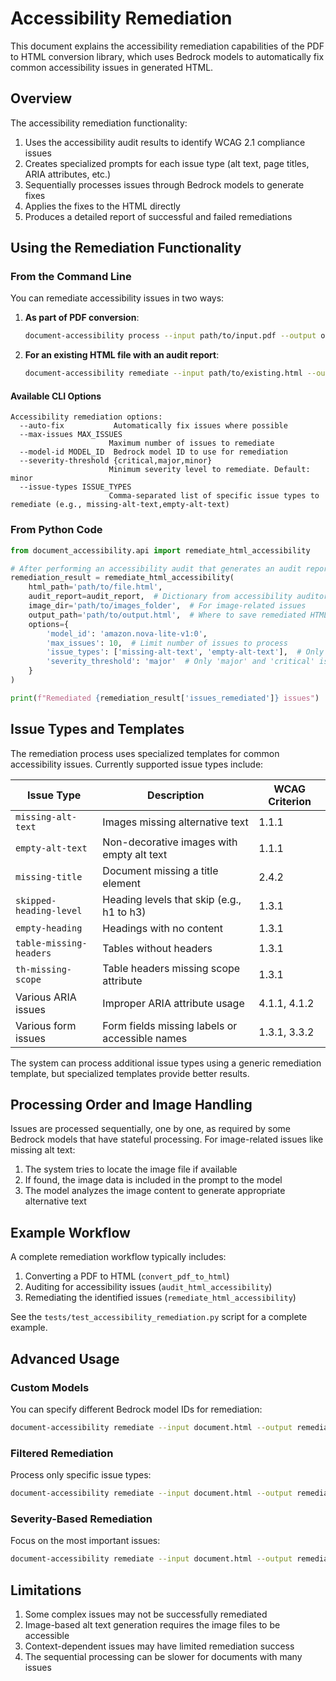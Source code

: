 <!--
 Copyright 2025 Amazon.com, Inc. or its affiliates.
 SPDX-License-Identifier: Apache-2.0
-->

# Accessibility Remediation

This document explains the accessibility remediation capabilities of the PDF to HTML conversion library, which uses Bedrock models to automatically fix common accessibility issues in generated HTML.

## Overview

The accessibility remediation functionality:

1. Uses the accessibility audit results to identify WCAG 2.1 compliance issues
2. Creates specialized prompts for each issue type (alt text, page titles, ARIA attributes, etc.)
3. Sequentially processes issues through Bedrock models to generate fixes
4. Applies the fixes to the HTML directly
5. Produces a detailed report of successful and failed remediations

## Using the Remediation Functionality

### From the Command Line

You can remediate accessibility issues in two ways:

1. **As part of PDF conversion**:
   ```bash
   document-accessibility process --input path/to/input.pdf --output output/ --perform-remediation
   ```

2. **For an existing HTML file with an audit report**:
   ```bash
   document-accessibility remediate --input path/to/existing.html --output remediated.html
   ```

#### Available CLI Options

```
Accessibility remediation options:
  --auto-fix           Automatically fix issues where possible
  --max-issues MAX_ISSUES
                      Maximum number of issues to remediate
  --model-id MODEL_ID  Bedrock model ID to use for remediation
  --severity-threshold {critical,major,minor}
                      Minimum severity level to remediate. Default: minor
  --issue-types ISSUE_TYPES
                      Comma-separated list of specific issue types to remediate (e.g., missing-alt-text,empty-alt-text)
```

### From Python Code

```python
from document_accessibility.api import remediate_html_accessibility

# After performing an accessibility audit that generates an audit report:
remediation_result = remediate_html_accessibility(
    html_path='path/to/file.html',
    audit_report=audit_report,  # Dictionary from accessibility auditor
    image_dir='path/to/images_folder',  # For image-related issues
    output_path='path/to/output.html',  # Where to save remediated HTML
    options={
        'model_id': 'amazon.nova-lite-v1:0',
        'max_issues': 10,  # Limit number of issues to process
        'issue_types': ['missing-alt-text', 'empty-alt-text'],  # Only process specific issues
        'severity_threshold': 'major'  # Only 'major' and 'critical' issues
    }
)

print(f"Remediated {remediation_result['issues_remediated']} issues")
```

## Issue Types and Templates

The remediation process uses specialized templates for common accessibility issues. Currently supported issue types include:

| Issue Type | Description | WCAG Criterion |
|------------|-------------|----------------|
| `missing-alt-text` | Images missing alternative text | 1.1.1 |
| `empty-alt-text` | Non-decorative images with empty alt text | 1.1.1 |
| `missing-title` | Document missing a title element | 2.4.2 |
| `skipped-heading-level` | Heading levels that skip (e.g., h1 to h3) | 1.3.1 |
| `empty-heading` | Headings with no content | 1.3.1 |
| `table-missing-headers` | Tables without headers | 1.3.1 |
| `th-missing-scope` | Table headers missing scope attribute | 1.3.1 |
| Various ARIA issues | Improper ARIA attribute usage | 4.1.1, 4.1.2 |
| Various form issues | Form fields missing labels or accessible names | 1.3.1, 3.3.2 |

The system can process additional issue types using a generic remediation template, but specialized templates provide better results.

## Processing Order and Image Handling

Issues are processed sequentially, one by one, as required by some Bedrock models that have stateful processing. For image-related issues like missing alt text:

1. The system tries to locate the image file if available
2. If found, the image data is included in the prompt to the model
3. The model analyzes the image content to generate appropriate alternative text

## Example Workflow

A complete remediation workflow typically includes:

1. Converting a PDF to HTML (`convert_pdf_to_html`)
2. Auditing for accessibility issues (`audit_html_accessibility`)
3. Remediating the identified issues (`remediate_html_accessibility`)

See the `tests/test_accessibility_remediation.py` script for a complete example.

## Advanced Usage

### Custom Models

You can specify different Bedrock model IDs for remediation:

```bash
document-accessibility remediate --input document.html --output remediated.html --model-id amazon.nova-lite-v1:0
```

### Filtered Remediation

Process only specific issue types:

```bash
document-accessibility remediate --input document.html --output remediated.html --issue-types missing-alt-text,empty-alt-text
```

### Severity-Based Remediation

Focus on the most important issues:

```bash
document-accessibility remediate --input document.html --output remediated.html --severity-threshold critical
```

## Limitations

1. Some complex issues may not be successfully remediated
2. Image-based alt text generation requires the image files to be accessible
3. Context-dependent issues may have limited remediation success
4. The sequential processing can be slower for documents with many issues
